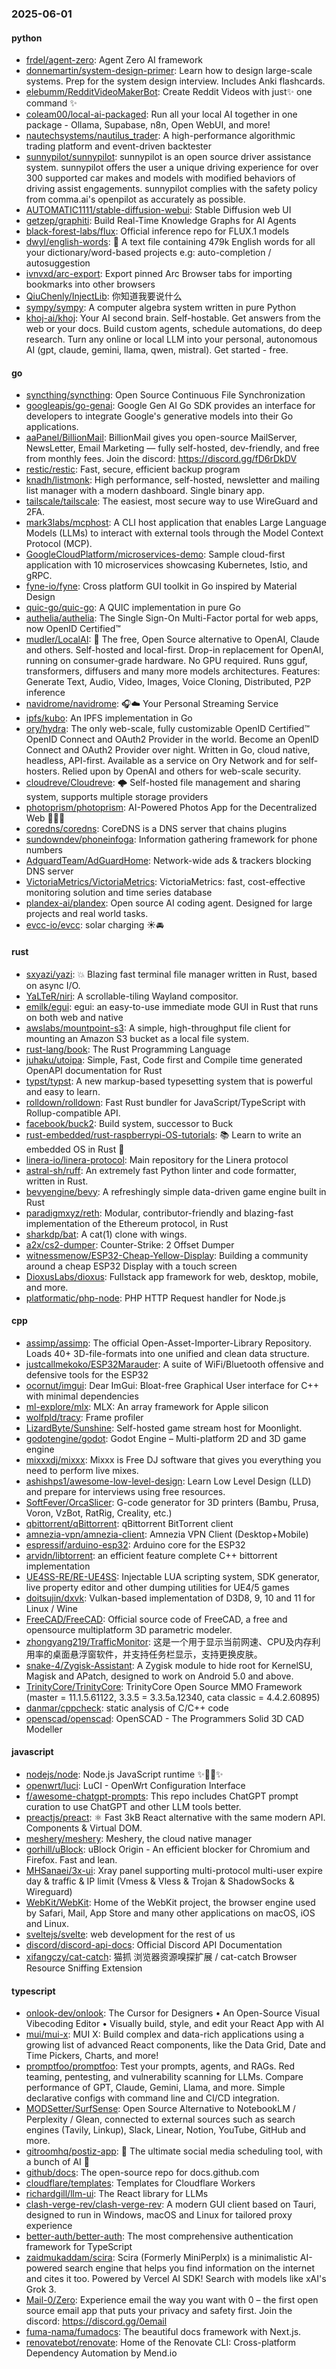 ### 2025-06-01

#### python
* [frdel/agent-zero](https://github.com/frdel/agent-zero): Agent Zero AI framework
* [donnemartin/system-design-primer](https://github.com/donnemartin/system-design-primer): Learn how to design large-scale systems. Prep for the system design interview. Includes Anki flashcards.
* [elebumm/RedditVideoMakerBot](https://github.com/elebumm/RedditVideoMakerBot): Create Reddit Videos with just✨ one command ✨
* [coleam00/local-ai-packaged](https://github.com/coleam00/local-ai-packaged): Run all your local AI together in one package - Ollama, Supabase, n8n, Open WebUI, and more!
* [nautechsystems/nautilus_trader](https://github.com/nautechsystems/nautilus_trader): A high-performance algorithmic trading platform and event-driven backtester
* [sunnypilot/sunnypilot](https://github.com/sunnypilot/sunnypilot): sunnypilot is an open source driver assistance system. sunnypilot offers the user a unique driving experience for over 300 supported car makes and models with modified behaviors of driving assist engagements. sunnypilot complies with the safety policy from comma.ai's openpilot as accurately as possible.
* [AUTOMATIC1111/stable-diffusion-webui](https://github.com/AUTOMATIC1111/stable-diffusion-webui): Stable Diffusion web UI
* [getzep/graphiti](https://github.com/getzep/graphiti): Build Real-Time Knowledge Graphs for AI Agents
* [black-forest-labs/flux](https://github.com/black-forest-labs/flux): Official inference repo for FLUX.1 models
* [dwyl/english-words](https://github.com/dwyl/english-words): 📝 A text file containing 479k English words for all your dictionary/word-based projects e.g: auto-completion / autosuggestion
* [ivnvxd/arc-export](https://github.com/ivnvxd/arc-export): Export pinned Arc Browser tabs for importing bookmarks into other browsers
* [QiuChenly/InjectLib](https://github.com/QiuChenly/InjectLib): 你知道我要说什么
* [sympy/sympy](https://github.com/sympy/sympy): A computer algebra system written in pure Python
* [khoj-ai/khoj](https://github.com/khoj-ai/khoj): Your AI second brain. Self-hostable. Get answers from the web or your docs. Build custom agents, schedule automations, do deep research. Turn any online or local LLM into your personal, autonomous AI (gpt, claude, gemini, llama, qwen, mistral). Get started - free.

#### go
* [syncthing/syncthing](https://github.com/syncthing/syncthing): Open Source Continuous File Synchronization
* [googleapis/go-genai](https://github.com/googleapis/go-genai): Google Gen AI Go SDK provides an interface for developers to integrate Google's generative models into their Go applications.
* [aaPanel/BillionMail](https://github.com/aaPanel/BillionMail): BillionMail gives you open-source MailServer, NewsLetter, Email Marketing — fully self-hosted, dev-friendly, and free from monthly fees. Join the discord: https://discord.gg/fD6rDkDV
* [restic/restic](https://github.com/restic/restic): Fast, secure, efficient backup program
* [knadh/listmonk](https://github.com/knadh/listmonk): High performance, self-hosted, newsletter and mailing list manager with a modern dashboard. Single binary app.
* [tailscale/tailscale](https://github.com/tailscale/tailscale): The easiest, most secure way to use WireGuard and 2FA.
* [mark3labs/mcphost](https://github.com/mark3labs/mcphost): A CLI host application that enables Large Language Models (LLMs) to interact with external tools through the Model Context Protocol (MCP).
* [GoogleCloudPlatform/microservices-demo](https://github.com/GoogleCloudPlatform/microservices-demo): Sample cloud-first application with 10 microservices showcasing Kubernetes, Istio, and gRPC.
* [fyne-io/fyne](https://github.com/fyne-io/fyne): Cross platform GUI toolkit in Go inspired by Material Design
* [quic-go/quic-go](https://github.com/quic-go/quic-go): A QUIC implementation in pure Go
* [authelia/authelia](https://github.com/authelia/authelia): The Single Sign-On Multi-Factor portal for web apps, now OpenID Certified™
* [mudler/LocalAI](https://github.com/mudler/LocalAI): 🤖 The free, Open Source alternative to OpenAI, Claude and others. Self-hosted and local-first. Drop-in replacement for OpenAI, running on consumer-grade hardware. No GPU required. Runs gguf, transformers, diffusers and many more models architectures. Features: Generate Text, Audio, Video, Images, Voice Cloning, Distributed, P2P inference
* [navidrome/navidrome](https://github.com/navidrome/navidrome): 🎧☁️ Your Personal Streaming Service
* [ipfs/kubo](https://github.com/ipfs/kubo): An IPFS implementation in Go
* [ory/hydra](https://github.com/ory/hydra): The only web-scale, fully customizable OpenID Certified™ OpenID Connect and OAuth2 Provider in the world. Become an OpenID Connect and OAuth2 Provider over night. Written in Go, cloud native, headless, API-first. Available as a service on Ory Network and for self-hosters. Relied upon by OpenAI and others for web-scale security.
* [cloudreve/Cloudreve](https://github.com/cloudreve/Cloudreve): 🌩 Self-hosted file management and sharing system, supports multiple storage providers
* [photoprism/photoprism](https://github.com/photoprism/photoprism): AI-Powered Photos App for the Decentralized Web 🌈💎✨
* [coredns/coredns](https://github.com/coredns/coredns): CoreDNS is a DNS server that chains plugins
* [sundowndev/phoneinfoga](https://github.com/sundowndev/phoneinfoga): Information gathering framework for phone numbers
* [AdguardTeam/AdGuardHome](https://github.com/AdguardTeam/AdGuardHome): Network-wide ads & trackers blocking DNS server
* [VictoriaMetrics/VictoriaMetrics](https://github.com/VictoriaMetrics/VictoriaMetrics): VictoriaMetrics: fast, cost-effective monitoring solution and time series database
* [plandex-ai/plandex](https://github.com/plandex-ai/plandex): Open source AI coding agent. Designed for large projects and real world tasks.
* [evcc-io/evcc](https://github.com/evcc-io/evcc): solar charging ☀️🚘

#### rust
* [sxyazi/yazi](https://github.com/sxyazi/yazi): 💥 Blazing fast terminal file manager written in Rust, based on async I/O.
* [YaLTeR/niri](https://github.com/YaLTeR/niri): A scrollable-tiling Wayland compositor.
* [emilk/egui](https://github.com/emilk/egui): egui: an easy-to-use immediate mode GUI in Rust that runs on both web and native
* [awslabs/mountpoint-s3](https://github.com/awslabs/mountpoint-s3): A simple, high-throughput file client for mounting an Amazon S3 bucket as a local file system.
* [rust-lang/book](https://github.com/rust-lang/book): The Rust Programming Language
* [juhaku/utoipa](https://github.com/juhaku/utoipa): Simple, Fast, Code first and Compile time generated OpenAPI documentation for Rust
* [typst/typst](https://github.com/typst/typst): A new markup-based typesetting system that is powerful and easy to learn.
* [rolldown/rolldown](https://github.com/rolldown/rolldown): Fast Rust bundler for JavaScript/TypeScript with Rollup-compatible API.
* [facebook/buck2](https://github.com/facebook/buck2): Build system, successor to Buck
* [rust-embedded/rust-raspberrypi-OS-tutorials](https://github.com/rust-embedded/rust-raspberrypi-OS-tutorials): 📚 Learn to write an embedded OS in Rust 🦀
* [linera-io/linera-protocol](https://github.com/linera-io/linera-protocol): Main repository for the Linera protocol
* [astral-sh/ruff](https://github.com/astral-sh/ruff): An extremely fast Python linter and code formatter, written in Rust.
* [bevyengine/bevy](https://github.com/bevyengine/bevy): A refreshingly simple data-driven game engine built in Rust
* [paradigmxyz/reth](https://github.com/paradigmxyz/reth): Modular, contributor-friendly and blazing-fast implementation of the Ethereum protocol, in Rust
* [sharkdp/bat](https://github.com/sharkdp/bat): A cat(1) clone with wings.
* [a2x/cs2-dumper](https://github.com/a2x/cs2-dumper): Counter-Strike: 2 Offset Dumper
* [witnessmenow/ESP32-Cheap-Yellow-Display](https://github.com/witnessmenow/ESP32-Cheap-Yellow-Display): Building a community around a cheap ESP32 Display with a touch screen
* [DioxusLabs/dioxus](https://github.com/DioxusLabs/dioxus): Fullstack app framework for web, desktop, mobile, and more.
* [platformatic/php-node](https://github.com/platformatic/php-node): PHP HTTP Request handler for Node.js

#### cpp
* [assimp/assimp](https://github.com/assimp/assimp): The official Open-Asset-Importer-Library Repository. Loads 40+ 3D-file-formats into one unified and clean data structure.
* [justcallmekoko/ESP32Marauder](https://github.com/justcallmekoko/ESP32Marauder): A suite of WiFi/Bluetooth offensive and defensive tools for the ESP32
* [ocornut/imgui](https://github.com/ocornut/imgui): Dear ImGui: Bloat-free Graphical User interface for C++ with minimal dependencies
* [ml-explore/mlx](https://github.com/ml-explore/mlx): MLX: An array framework for Apple silicon
* [wolfpld/tracy](https://github.com/wolfpld/tracy): Frame profiler
* [LizardByte/Sunshine](https://github.com/LizardByte/Sunshine): Self-hosted game stream host for Moonlight.
* [godotengine/godot](https://github.com/godotengine/godot): Godot Engine – Multi-platform 2D and 3D game engine
* [mixxxdj/mixxx](https://github.com/mixxxdj/mixxx): Mixxx is Free DJ software that gives you everything you need to perform live mixes.
* [ashishps1/awesome-low-level-design](https://github.com/ashishps1/awesome-low-level-design): Learn Low Level Design (LLD) and prepare for interviews using free resources.
* [SoftFever/OrcaSlicer](https://github.com/SoftFever/OrcaSlicer): G-code generator for 3D printers (Bambu, Prusa, Voron, VzBot, RatRig, Creality, etc.)
* [qbittorrent/qBittorrent](https://github.com/qbittorrent/qBittorrent): qBittorrent BitTorrent client
* [amnezia-vpn/amnezia-client](https://github.com/amnezia-vpn/amnezia-client): Amnezia VPN Client (Desktop+Mobile)
* [espressif/arduino-esp32](https://github.com/espressif/arduino-esp32): Arduino core for the ESP32
* [arvidn/libtorrent](https://github.com/arvidn/libtorrent): an efficient feature complete C++ bittorrent implementation
* [UE4SS-RE/RE-UE4SS](https://github.com/UE4SS-RE/RE-UE4SS): Injectable LUA scripting system, SDK generator, live property editor and other dumping utilities for UE4/5 games
* [doitsujin/dxvk](https://github.com/doitsujin/dxvk): Vulkan-based implementation of D3D8, 9, 10 and 11 for Linux / Wine
* [FreeCAD/FreeCAD](https://github.com/FreeCAD/FreeCAD): Official source code of FreeCAD, a free and opensource multiplatform 3D parametric modeler.
* [zhongyang219/TrafficMonitor](https://github.com/zhongyang219/TrafficMonitor): 这是一个用于显示当前网速、CPU及内存利用率的桌面悬浮窗软件，并支持任务栏显示，支持更换皮肤。
* [snake-4/Zygisk-Assistant](https://github.com/snake-4/Zygisk-Assistant): A Zygisk module to hide root for KernelSU, Magisk and APatch, designed to work on Android 5.0 and above.
* [TrinityCore/TrinityCore](https://github.com/TrinityCore/TrinityCore): TrinityCore Open Source MMO Framework (master = 11.1.5.61122, 3.3.5 = 3.3.5a.12340, cata classic = 4.4.2.60895)
* [danmar/cppcheck](https://github.com/danmar/cppcheck): static analysis of C/C++ code
* [openscad/openscad](https://github.com/openscad/openscad): OpenSCAD - The Programmers Solid 3D CAD Modeller

#### javascript
* [nodejs/node](https://github.com/nodejs/node): Node.js JavaScript runtime ✨🐢🚀✨
* [openwrt/luci](https://github.com/openwrt/luci): LuCI - OpenWrt Configuration Interface
* [f/awesome-chatgpt-prompts](https://github.com/f/awesome-chatgpt-prompts): This repo includes ChatGPT prompt curation to use ChatGPT and other LLM tools better.
* [preactjs/preact](https://github.com/preactjs/preact): ⚛️ Fast 3kB React alternative with the same modern API. Components & Virtual DOM.
* [meshery/meshery](https://github.com/meshery/meshery): Meshery, the cloud native manager
* [gorhill/uBlock](https://github.com/gorhill/uBlock): uBlock Origin - An efficient blocker for Chromium and Firefox. Fast and lean.
* [MHSanaei/3x-ui](https://github.com/MHSanaei/3x-ui): Xray panel supporting multi-protocol multi-user expire day & traffic & IP limit (Vmess & Vless & Trojan & ShadowSocks & Wireguard)
* [WebKit/WebKit](https://github.com/WebKit/WebKit): Home of the WebKit project, the browser engine used by Safari, Mail, App Store and many other applications on macOS, iOS and Linux.
* [sveltejs/svelte](https://github.com/sveltejs/svelte): web development for the rest of us
* [discord/discord-api-docs](https://github.com/discord/discord-api-docs): Official Discord API Documentation
* [xifangczy/cat-catch](https://github.com/xifangczy/cat-catch): 猫抓 浏览器资源嗅探扩展 / cat-catch Browser Resource Sniffing Extension

#### typescript
* [onlook-dev/onlook](https://github.com/onlook-dev/onlook): The Cursor for Designers • An Open-Source Visual Vibecoding Editor • Visually build, style, and edit your React App with AI
* [mui/mui-x](https://github.com/mui/mui-x): MUI X: Build complex and data-rich applications using a growing list of advanced React components, like the Data Grid, Date and Time Pickers, Charts, and more!
* [promptfoo/promptfoo](https://github.com/promptfoo/promptfoo): Test your prompts, agents, and RAGs. Red teaming, pentesting, and vulnerability scanning for LLMs. Compare performance of GPT, Claude, Gemini, Llama, and more. Simple declarative configs with command line and CI/CD integration.
* [MODSetter/SurfSense](https://github.com/MODSetter/SurfSense): Open Source Alternative to NotebookLM / Perplexity / Glean, connected to external sources such as search engines (Tavily, Linkup), Slack, Linear, Notion, YouTube, GitHub and more.
* [gitroomhq/postiz-app](https://github.com/gitroomhq/postiz-app): 📨 The ultimate social media scheduling tool, with a bunch of AI 🤖
* [github/docs](https://github.com/github/docs): The open-source repo for docs.github.com
* [cloudflare/templates](https://github.com/cloudflare/templates): Templates for Cloudflare Workers
* [richardgill/llm-ui](https://github.com/richardgill/llm-ui): The React library for LLMs
* [clash-verge-rev/clash-verge-rev](https://github.com/clash-verge-rev/clash-verge-rev): A modern GUI client based on Tauri, designed to run in Windows, macOS and Linux for tailored proxy experience
* [better-auth/better-auth](https://github.com/better-auth/better-auth): The most comprehensive authentication framework for TypeScript
* [zaidmukaddam/scira](https://github.com/zaidmukaddam/scira): Scira (Formerly MiniPerplx) is a minimalistic AI-powered search engine that helps you find information on the internet and cites it too. Powered by Vercel AI SDK! Search with models like xAI's Grok 3.
* [Mail-0/Zero](https://github.com/Mail-0/Zero): Experience email the way you want with 0 – the first open source email app that puts your privacy and safety first. Join the discord: https://discord.gg/0email
* [fuma-nama/fumadocs](https://github.com/fuma-nama/fumadocs): The beautiful docs framework with Next.js.
* [renovatebot/renovate](https://github.com/renovatebot/renovate): Home of the Renovate CLI: Cross-platform Dependency Automation by Mend.io
